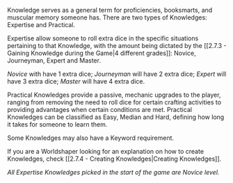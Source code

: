 Knowledge serves as a general term for proficiencies, booksmarts, and muscular memory someone has. There are two types of Knowledges: Expertise and Practical.

Expertise allow someone to roll extra dice in the specific situations pertaining to that Knowledge, with the amount being dictated by the [[2.7.3 - Gaining Knowledge during the Game|4 different grades]]: Novice, Journeyman, Expert and Master.

*Novice* with have 1 extra dice;
*Journeyman* will have 2 extra dice;
*Expert* will have 3 extra dice;
*Master* will have 4 extra dice.

Practical Knowledges provide a passive, mechanic upgrades to the player, ranging from removing the need to roll dice for certain crafting activities to providing advantages when certain conditions are met. Practical Knowledges can be classified as Easy, Median and Hard, defining how long it takes for someone to learn them.

Some Knowledges may also have a Keyword requirement.

If you are a Worldshaper looking for an explanation on how to create Knowledges, check  [[2.7.4 - Creating Knowledges|Creating Knowledges]].

*All Expertise Knowledges picked in the start of the game are Novice level.*